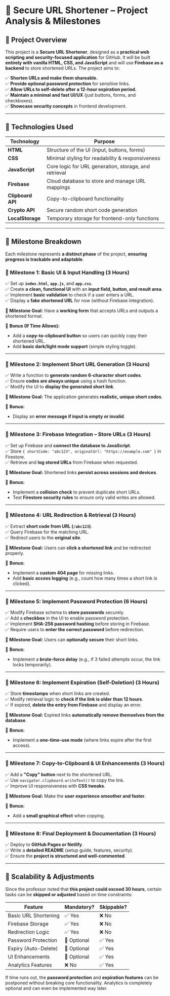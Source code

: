 # **🔗 Secure URL Shortener – Project Analysis & Milestones**

## **📌 Project Overview**
This project is a **Secure URL Shortener**, designed as a **practical web scripting and security-focused application** for GitHub. It will be built **entirely with vanilla HTML, CSS, and JavaScript** and will use **Firebase as a backend** to store shortened URLs. The project aims to:

✅ **Shorten URLs and make them shareable.**  
✅ **Provide optional password protection** for sensitive links.  
✅ **Allow URLs to self-delete after a 12-hour expiration period.**  
✅ **Maintain a minimal and fast UI/UX** (just buttons, forms, and checkboxes).  
✅ **Showcase security concepts** in frontend development.  

---

## **📌 Technologies Used**

| **Technology**  	  | **Purpose** 						                              |
|---------------------|-------------------------------------------------------|
| **HTML**       	    | Structure of the UI (input, buttons, forms) 		      |
| **CSS**        	    | Minimal styling for readability & responsiveness 	    |
| **JavaScript** 	    | Core logic for URL generation, storage, and retrieval |
| **Firebase**   	    | Cloud database to store and manage URL mappings 	    |
| **Clipboard API** 	| Copy-to-clipboard functionality 			                |
| **Crypto API** 	    | Secure random short code generation 			            |
| **LocalStorage** 	  | Temporary storage for frontend-only functions 	      |

---

## **📌 Milestone Breakdown**

Each milestone represents **a distinct phase** of the project, **ensuring progress is trackable and adaptable**.

### **📅 Milestone 1: Basic UI & Input Handling (3 Hours)**
✅ Set up **`index.html`**, **`app.js`**, and **`app.css`**.  
✅ Create **a clean, functional UI** with an **input field, button, and result area**.  
✅ Implement **basic validation** to check if a user enters a URL.  
✅ Display a **fake shortened URL** for now (without Firebase integration).  

**🎯 Milestone Goal:** Have a **working form** that accepts URLs and outputs a shortened format.

🎁 **Bonus (If Time Allows):**  
- Add a **copy-to-clipboard button** so users can quickly copy their shortened URL.  
- Add **basic dark/light mode support** (simple styling toggle).  

---

### **📅 Milestone 2: Implement Short URL Generation (3 Hours)**
✅ Write a function to **generate random 6-character short codes**.  
✅ Ensure **codes are always unique** using a hash function.  
✅ Modify the UI to **display the generated short link**.  

**🎯 Milestone Goal:** The application generates **realistic, unique short codes**.

🎁 **Bonus:**  
- Display an **error message if input is empty or invalid**.  

---

### **📅 Milestone 3: Firebase Integration – Store URLs (3 Hours)**
✅ Set up Firebase and **connect the database to JavaScript**.  
✅ Store `{ shortCode: "abc123", originalUrl: "https://example.com" }` in Firestore.  
✅ Retrieve and **log stored URLs** from Firebase when requested.  

**🎯 Milestone Goal:** Shortened links **persist across sessions and devices**.

🎁 **Bonus:**  
- Implement a **collision check** to prevent duplicate short URLs.  
- Test **Firestore security rules** to ensure only valid writes are allowed.  

---

### **📅 Milestone 4: URL Redirection & Retrieval (3 Hours)**
✅ Extract **short code from URL (`/abc123`)**.  
✅ Query Firebase for the matching URL.  
✅ Redirect users to the **original site**.  

**🎯 Milestone Goal:** Users can **click a shortened link** and be redirected properly.

🎁 **Bonus:**  
- Implement a **custom 404 page** for missing links.  
- Add **basic access logging** (e.g., count how many times a short link is clicked).  

---

### **📅 Milestone 5: Implement Password Protection (6 Hours)**
✅ Modify Firebase schema to **store passwords** securely.  
✅ Add a **checkbox** in the UI to enable password protection.  
✅ Implement **SHA-256 password hashing** before storing in Firebase.  
✅ Require users to **enter the correct password** before redirection.  

**🎯 Milestone Goal:** Users can **optionally secure** their short links.  

🎁 **Bonus:**  
- Implement a **brute-force delay** (e.g., if 3 failed attempts occur, the link locks temporarily).  

---

### **📅 Milestone 6: Implement Expiration (Self-Deletion) (3 Hours)**
✅ Store **timestamps** when short links are created.  
✅ Modify retrieval logic to **check if the link is older than 12 hours**.  
✅ If expired, **delete the entry from Firebase** and display an error.  

**🎯 Milestone Goal:** Expired links **automatically remove themselves from the database**.

🎁 **Bonus:**  
- Implement a **one-time-use mode** (where links expire after the first access).  

---

### **📅 Milestone 7: Copy-to-Clipboard & UI Enhancements (3 Hours)**
✅ Add a **"Copy" button** next to the shortened URL.  
✅ Use `navigator.clipboard.writeText()` to copy the link.  
✅ Improve UI responsiveness with **CSS tweaks**.  

**🎯 Milestone Goal:** Make the **user experience smoother and faster**.  

🎁 **Bonus:**  
- Add a **small graphical effect** when copying.  

---

### **📅 Milestone 8: Final Deployment & Documentation (3 Hours)**
✅ Deploy to **GitHub Pages or Netlify**.  
✅ Write a **detailed README** (setup guide, features, security).  
✅ Ensure the **project is structured and well-commented**.  

---

## **📌 Scalability & Adjustments**
Since the professor noted that **this project could exceed 30 hours**, certain tasks can be **skipped or adjusted** based on time constraints:

| **Feature**          | **Mandatory?** | **Skippable?** |
|----------------------|----------------|----------------|
| Basic URL Shortening | ✅ Yes 	      | ❌ No 	       |
| Firebase Storage     | ✅ Yes 	      | ❌ No 	       |
| Redirection Logic    | ✅ Yes 	      | ❌ No 	       |
| Password Protection  | 🔄 Optional 	  | ✅ Yes 	       |
| Expiry (Auto-Delete) | 🔄 Optional 	  | ✅ Yes 	       |
| UI Enhancements      | 🔄 Optional 	  | ✅ Yes 	       |
| Analytics Features   | ❌ No 		      | ✅ Yes 	       |

If time runs out, the **password protection** and **expiration features** can be postponed without breaking core functionality. Analytics is completely optional and can even be implemented way later.
